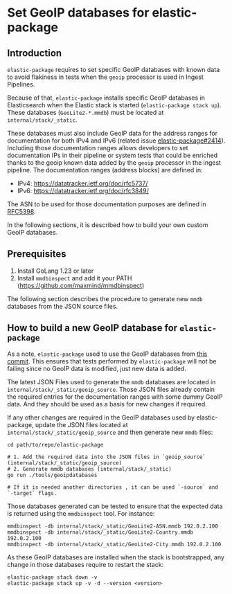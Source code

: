 # Set GeoIP databases for elastic-package

## Introduction

`elastic-package` requires to set specific GeoIP databases with known data to avoid flakiness in tests
when the `geoip` processor is used in Ingest Pipelines.

Because of that, `elastic-package` installs specific GeoIP databases in Elasticsearch when the Elastic stack is started (`elastic-package stack up`).
These databases (`GeoLite2-*.mmdb`) must be located at `internal/stack/_static`.

These databases must also include GeoIP data for the address ranges for documentation for both IPv4 and IPv6 (related issue [elastic-package#2414](https://github.com/elastic/elastic-package/issues/2414)).
Including those documentation ranges allows developers to set documentation IPs in their pipeline or
system tests that could be enriched thanks to the geoip known data added by the `geoip` processor in the ingest pipeline.
The documentation ranges (address blocks) are defined in:
- IPv4: https://datatracker.ietf.org/doc/rfc5737/
- IPv6: https://datatracker.ietf.org/doc/rfc3849/

The ASN to be used for those documentation purposes are defined in [RFC5398](https://datatracker.ietf.org/doc/rfc5398/).

In the following sections, it is described how to build your own custom GeoIP databases.

## Prerequisites

1. Install GoLang 1.23 or later
2. Install `mmdbinspect` and add it your PATH (https://github.com/maxmind/mmdbinspect)

The following section describes the procedure to generate new `mmdb` databases from the JSON source files.

## How to build a new GeoIP database for `elastic-package`

As a note, `elastic-package` used to use the GeoIP databases from
[this commit](https://github.com/maxmind/MaxMind-DB/blob/2bf1713b3b5adcb022cf4bb77eb0689beaadcfef/test-data).
This ensures that tests performed by `elastic-package` will not be failing since no GeoIP data is modified, just new data is added.

The latest JSON Files used to generate the `mmdb` databases are located in `internal/stack/_static/geoip_source`.
Those JSON files already contain the required entries for the documentation ranges with some dummy GeoIP data. And they should be
used as a basis for new changes if required.

If any other changes are required in the GeoIP databases used by elastic-package, update the JSON files located at `internal/stack/_static/geoip_source`
and then generate new `mmdb` files:
```shell
cd path/to/repo/elastic-package

# 1. Add the required data into the JSON files in `geoip_source` (internal/stack/_static/geoip_source)
# 2. Generate mmdb databases (internal/stack/_static)
go run ./tools/geoipdatabases

# If it is needed another directories , it can be used `-source` and `-target` flags.
```

Those databases generated can be tested to ensure that the expected data is returned using the `mmdbinspect` tool.
For instance:
```shell
mmdbinspect -db internal/stack/_static/GeoLite2-ASN.mmdb 192.0.2.100
mmdbinspect -db internal/stack/_static/GeoLite2-Country.mmdb 192.0.2.100
mmdbinspect -db internal/stack/_static/GeoLite2-City.mmdb 192.0.2.100
```

As these GeoIP databases are installed when the stack is bootstrapped, any change in those databases require to
restart the stack:
```shell
elastic-package stack down -v
elastic-package stack up -v -d --version <version>
```

